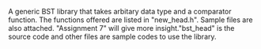 A generic BST library that takes arbitary data type and a comparator function. The functions offered are listed in "new_head.h". Sample files are also attached. "Assignment 7" will give more insight."bst_head" is the source code and other files are sample codes to use the library.
